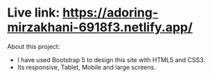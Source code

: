 # Live link: https://adoring-mirzakhani-6918f3.netlify.app/ 

About this project: 
- I have used Bootstrap 5 to design this site with HTML5 and CSS3.
- Its responsive, Tablet, Mobile and large screens.

